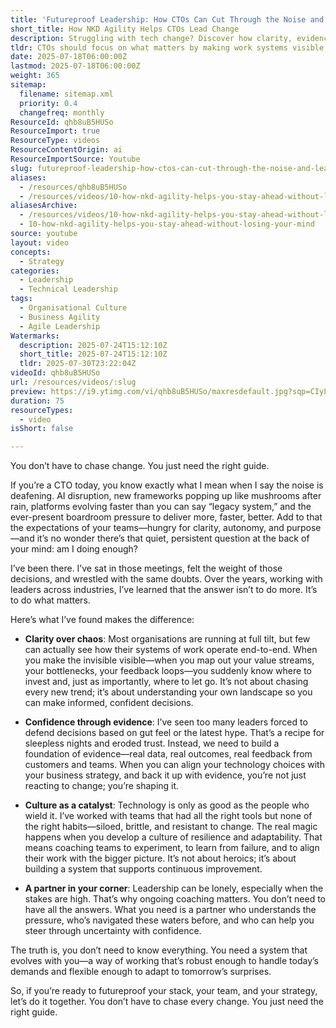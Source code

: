 ```yaml
---
title: 'Futureproof Leadership: How CTOs Can Cut Through the Noise and Lead with Clarity, Confidence, and Culture'
short_title: How NKD Agility Helps CTOs Lead Change
description: Struggling with tech change? Discover how clarity, evidence, and culture can futureproof your team—no chasing trends, just smart leadership.
tldr: CTOs should focus on what matters by making work systems visible, using evidence to guide decisions, and fostering a resilient, adaptable culture rather than chasing every new trend. Building clarity, confidence, and the right team habits enables better alignment with business goals and reduces stress. Consider partnering with an experienced coach to help navigate change and build a system that evolves with your needs.
date: 2025-07-18T06:00:00Z
lastmod: 2025-07-18T06:00:00Z
weight: 365
sitemap:
  filename: sitemap.xml
  priority: 0.4
  changefreq: monthly
ResourceId: qhb8uB5HUSo
ResourceImport: true
ResourceType: videos
ResourceContentOrigin: ai
ResourceImportSource: Youtube
slug: futureproof-leadership-how-ctos-can-cut-through-the-noise-and-lead-with-clarity-confidence-and-culture
aliases:
  - /resources/qhb8uB5HUSo
  - /resources/videos/10-how-nkd-agility-helps-you-stay-ahead-without-losing-your-mind
aliasesArchive:
  - /resources/videos/10-how-nkd-agility-helps-you-stay-ahead-without-losing-your-mind
  - 10-how-nkd-agility-helps-you-stay-ahead-without-losing-your-mind
source: youtube
layout: video
concepts:
  - Strategy
categories:
  - Leadership
  - Technical Leadership
tags:
  - Organisational Culture
  - Business Agility
  - Agile Leadership
Watermarks:
  description: 2025-07-24T15:12:10Z
  short_title: 2025-07-24T15:12:10Z
  tldr: 2025-07-30T23:22:04Z
videoId: qhb8uB5HUSo
url: /resources/videos/:slug
preview: https://i9.ytimg.com/vi/qhb8uB5HUSo/maxresdefault.jpg?sqp=CIyL2sMG&rs=AOn4CLAPQaUb5Z0N0mb6KpKB_KbJsAytHQ
duration: 75
resourceTypes:
  - video
isShort: false

---
```

You don’t have to chase change. You just need the right guide.

If you’re a CTO today, you know exactly what I mean when I say the noise is deafening. AI disruption, new frameworks popping up like mushrooms after rain, platforms evolving faster than you can say “legacy system,” and the ever-present boardroom pressure to deliver more, faster, better. Add to that the expectations of your teams—hungry for clarity, autonomy, and purpose—and it’s no wonder there’s that quiet, persistent question at the back of your mind: am I doing enough?

I’ve been there. I’ve sat in those meetings, felt the weight of those decisions, and wrestled with the same doubts. Over the years, working with leaders across industries, I’ve learned that the answer isn’t to do more. It’s to do what matters.

Here’s what I’ve found makes the difference:

- **Clarity over chaos**: Most organisations are running at full tilt, but few can actually see how their systems of work operate end-to-end. When you make the invisible visible—when you map out your value streams, your bottlenecks, your feedback loops—you suddenly know where to invest and, just as importantly, where to let go. It’s not about chasing every new trend; it’s about understanding your own landscape so you can make informed, confident decisions.

- **Confidence through evidence**: I’ve seen too many leaders forced to defend decisions based on gut feel or the latest hype. That’s a recipe for sleepless nights and eroded trust. Instead, we need to build a foundation of evidence—real data, real outcomes, real feedback from customers and teams. When you can align your technology choices with your business strategy, and back it up with evidence, you’re not just reacting to change; you’re shaping it.

- **Culture as a catalyst**: Technology is only as good as the people who wield it. I’ve worked with teams that had all the right tools but none of the right habits—siloed, brittle, and resistant to change. The real magic happens when you develop a culture of resilience and adaptability. That means coaching teams to experiment, to learn from failure, and to align their work with the bigger picture. It’s not about heroics; it’s about building a system that supports continuous improvement.

- **A partner in your corner**: Leadership can be lonely, especially when the stakes are high. That’s why ongoing coaching matters. You don’t need to have all the answers. What you need is a partner who understands the pressure, who’s navigated these waters before, and who can help you steer through uncertainty with confidence.

The truth is, you don’t need to know everything. You need a system that evolves with you—a way of working that’s robust enough to handle today’s demands and flexible enough to adapt to tomorrow’s surprises.

So, if you’re ready to futureproof your stack, your team, and your strategy, let’s do it together. You don’t have to chase every change. You just need the right guide.
